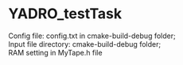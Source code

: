 # YADRO_testTask
Config file: config.txt in cmake-build-debug folder; <br />
Input file directory: cmake-build-debug folder;<br />
RAM setting in MyTape.h file<br />
